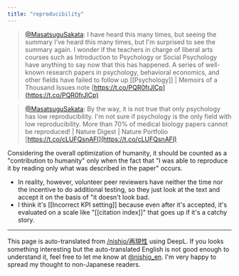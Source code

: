 ```yaml
---
title: "reproducibility"
---
```


> [@MasatsuguSakata](https://twitter.com/masatsugusakata/status/1559752830273343489?s=21&t=5nDlPnWjbxkyFtlyHTgilQ): I have heard this many times, but seeing the summary I've heard this many times, but I'm surprised to see the summary again.
> I wonder if the teachers in charge of liberal arts courses such as Introduction to Psychology or Social Psychology have anything to say now that this has happened.
> A series of well-known research papers in psychology, behavioral economics, and other fields have failed to follow up [[Psychology]] | Memoirs of a Thousand Issues note [https://t.co/PQR0frJlCp](https://t.co/PQR0frJlCp)

> [@MasatsuguSakata](https://twitter.com/masatsugusakata/status/1559860712889286657?s=21&t=5nDlPnWjbxkyFtlyHTgilQ): By the way, it is not true that only psychology has low reproducibility. I'm not sure if psychology is the only field with low reproducibility.
> More than 70% of medical biology papers cannot be reproduced! | Nature Digest | Nature Portfolio [https://t.co/cLUFQsnAFI](https://t.co/cLUFQsnAFI)

Considering the overall optimization of humanity, it should be counted as a "contribution to humanity" only when the fact that "I was able to reproduce it by reading only what was described in the paper" occurs.
- In reality, however, volunteer peer reviewers have neither the time nor the incentive to do additional testing, so they just look at the text and accept it on the basis of "it doesn't look bad.
- I think it's [[Incorrect KPI setting]] because even after it's accepted, it's evaluated on a scale like "[[citation index]]" that goes up if it's a catchy story.

---
This page is auto-translated from [/nishio/再現性](https://scrapbox.io/nishio/再現性) using DeepL. If you looks something interesting but the auto-translated English is not good enough to understand it, feel free to let me know at [@nishio_en](https://twitter.com/nishio_en). I'm very happy to spread my thought to non-Japanese readers.